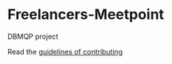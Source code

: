 # Freelancers-Meetpoint
DBMQP project

Read the [guidelines of contributing](https://github.com/Shriteen/Freelancers-Meetpoint/blob/main/developer_documentation/developer_documentation.org)
